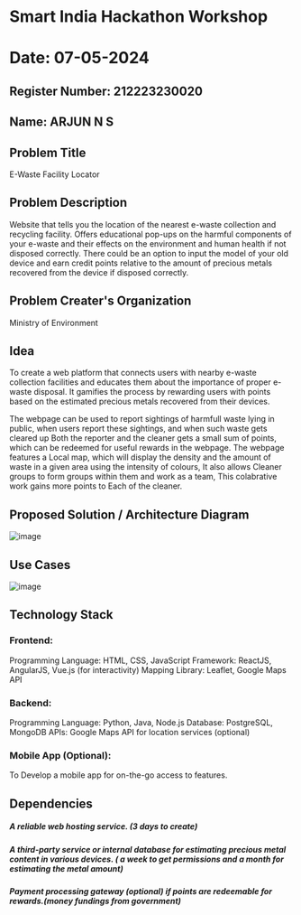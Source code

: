 # Smart India Hackathon Workshop
# Date: 07-05-2024
## Register Number: 212223230020
## Name: ARJUN N S
## Problem Title
E-Waste Facility Locator
## Problem Description
Website that tells you the location of the nearest e-waste collection and recycling facility. Offers educational pop-ups on the harmful components of your e-waste and their effects on the environment and human health if not disposed correctly. There could be an option to input the model of your old device and earn credit points relative to the amount of precious metals recovered from the device if disposed correctly.
## Problem Creater's Organization
Ministry of Environment

## Idea
To create a web platform that connects users with nearby e-waste collection facilities and educates them about the importance of proper e-waste disposal. It gamifies the process by rewarding users with points based on the estimated precious metals recovered from their devices.

The webpage can be used to report sightings of harmfull waste lying in public, when users report these sightings, and when such waste gets cleared up Both the reporter and the cleaner gets a small sum of points, which can be redeemed for useful rewards in the webpage. The webpage features a Local map, which will display the density and the amount of waste in a given area using the intensity of colours, It also allows Cleaner groups to form groups within them and work as a team, This colabrative work gains more points to Each of the cleaner.


## Proposed Solution / Architecture Diagram
![image](https://github.com/NSArjun/SIHPS/assets/148233801/8c75fe1f-3ce3-4d73-94ff-c5c5db1bb99d)



## Use Cases
![image](https://github.com/NSArjun/SIHPS/assets/148233801/32fd29fe-c6a5-4710-95de-257423547858)

## Technology Stack

### Frontend:
Programming Language: HTML, CSS, JavaScript
Framework: ReactJS, AngularJS, Vue.js (for interactivity)
Mapping Library: Leaflet, Google Maps API
### Backend:
Programming Language: Python, Java, Node.js
Database: PostgreSQL, MongoDB
APIs: Google Maps API for location services (optional)
### Mobile App (Optional):
To Develop a mobile app for on-the-go access to features.

## Dependencies



##### A reliable web hosting service. (3 days to create)
##### A third-party service or internal database for estimating precious metal content in various devices. ( a week to get permissions and a month for estimating the metal amount)
##### Payment processing gateway (optional) if points are redeemable for rewards.(money fundings from government)

